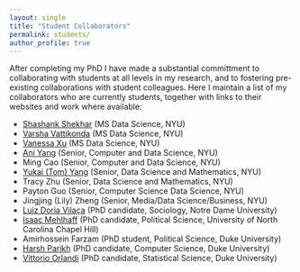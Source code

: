 ```yaml
---
layout: single
title: "Student Collaborators"
permalink: students/
author_profile: true
---
```


After completing my PhD I have made a substantial committment to collaborating with students at all levels in my research, and to fostering pre-existing collaborations with student colleagues. Here I maintain a list of my collaborators who are currently students, together with links to their websites and work where available:

- [Shashank Shekhar](https://www.linkedin.com/in/shashankshekhar24) (MS Data Science, NYU)
- [Varsha Vattikonda](https://www.linkedin.com/in/varsha-vattikonda-51a24b52/) (MS Data Science, NYU)
- [Vanessa Xu](https://www.linkedin.com/in/vanessa-ziwei-xu/) (MS Data Science, NYU)
- [Ani Yang](https://www.linkedin.com/in/haoyu-yang-617372234/) (Senior, Computer and Data Science, NYU)
- Ming Cao (Senior, Computer and Data Science, NYU)
- [Yukai (Tom) Yang](https://www.linkedin.com/in/yukai-yang-7bba651a3/) (Senior, Data Science and Mathematics, NYU)
- Tracy Zhu (Senior, Data Science and Mathematics, NYU)
- Payton Guo (Senior, Computer Science Data Science, NYU)
- Jingjing (Lily) Zheng (Senior, Media/Data Science/Business, NYU) 
- [Luiz Doria Vilaça](https://luizvilaca.weebly.com/) (PhD candidate, Sociology, Notre Dame University)
- [Isaac Mehlhaff](http://imehlhaff.net/research/) (PhD candidate, Political Science, University of North Carolina Chapel Hill)
- Amirhossein Farzam (PhD student, Political Science, Duke University)
- [Harsh Parikh](https://sites.google.com/view/harshparikh/) (PhD candidate, Computer Science, Duke University)
- [Vittorio Orlandi](https://vittorioorlandi.github.io/) (PhD candidate, Statistical Science, Duke University)